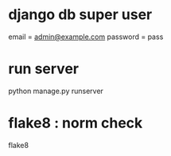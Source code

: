 
# django db super user
email = admin@example.com
password = pass

# run server
python manage.py runserver

# flake8 : norm check
flake8
